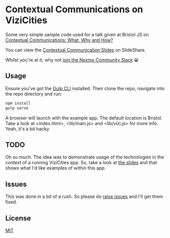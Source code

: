 # Contextual Communications on ViziCities

Some very simple sample code used for a talk given at Bristol JS on [Contextual Communications: What, Why and How?](https://www.meetup.com/BristolJS/events/230514129/)

You can view the [Contextual Communication Slides](http://www.slideshare.net/leggetter/contextual-communications-what-why-and-how-bristol-js) on SlideShare.

Whilst you're at it, why not [join the Nexmo Community Slack](https://bit.ly/nexmo-slack) 😀

## Usage

Ensure you've got the [Gulp CLI](https://github.com/gulpjs/gulp-cli) installed. Then clone the repo, navigate into the repo directory and run:

```bash
npm install
gulp serve
```

A browser will launch with the example app. The default location is Bristol. Take a look at <index.html>, <lib/main.js> and <lib/vizi.js> for more info. Yeah, it's a bit hacky.

## TODO

Oh so much. The idea was to demonstrate usage of the technologies in the context of a running ViziCities app. So, take a look at [the slides](http://www.slideshare.net/leggetter/contextual-communications-what-why-and-how-bristol-js) and that shows what I'd like examples of within this app.

## Issues

This was done in a bit of a rush. So please do [raise issues](issues/) and I'll get them fixed.

## License

[MIT](LICENSE.txt)
